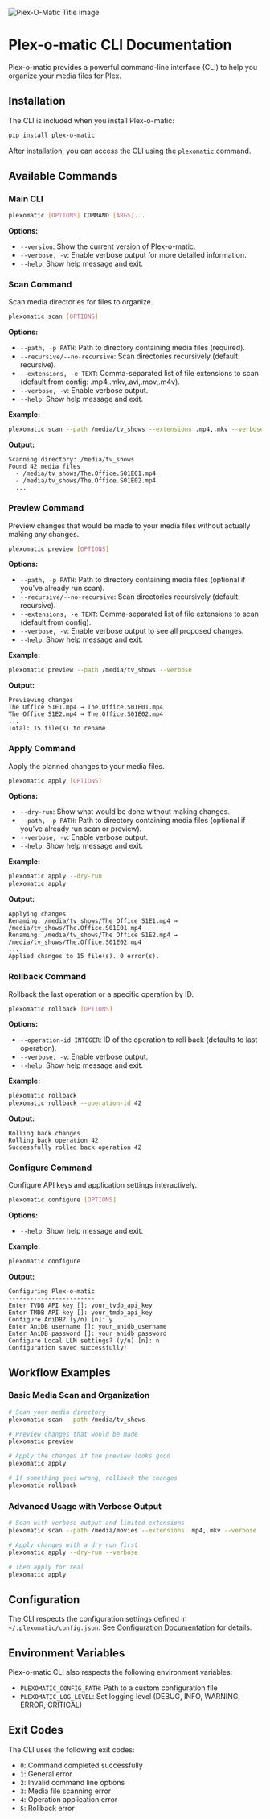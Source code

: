 ![Plex-O-Matic Title Image](../../public/Plex-O-Matic_README_Title_Image.webp)

# Plex-o-matic CLI Documentation

Plex-o-matic provides a powerful command-line interface (CLI) to help you organize your media files for Plex.

## Installation

The CLI is included when you install Plex-o-matic:

```bash
pip install plex-o-matic
```

After installation, you can access the CLI using the `plexomatic` command.

## Available Commands

### Main CLI

```bash
plexomatic [OPTIONS] COMMAND [ARGS]...
```

**Options:**
- `--version`: Show the current version of Plex-o-matic.
- `--verbose, -v`: Enable verbose output for more detailed information.
- `--help`: Show help message and exit.

### Scan Command

Scan media directories for files to organize.

```bash
plexomatic scan [OPTIONS]
```

**Options:**
- `--path, -p PATH`: Path to directory containing media files (required).
- `--recursive/--no-recursive`: Scan directories recursively (default: recursive).
- `--extensions, -e TEXT`: Comma-separated list of file extensions to scan (default from config: .mp4,.mkv,.avi,.mov,.m4v).
- `--verbose, -v`: Enable verbose output.
- `--help`: Show help message and exit.

**Example:**
```bash
plexomatic scan --path /media/tv_shows --extensions .mp4,.mkv --verbose
```

**Output:**
```
Scanning directory: /media/tv_shows
Found 42 media files
  - /media/tv_shows/The.Office.S01E01.mp4
  - /media/tv_shows/The.Office.S01E02.mp4
  ...
```

### Preview Command

Preview changes that would be made to your media files without actually making any changes.

```bash
plexomatic preview [OPTIONS]
```

**Options:**
- `--path, -p PATH`: Path to directory containing media files (optional if you've already run scan).
- `--recursive/--no-recursive`: Scan directories recursively (default: recursive).
- `--extensions, -e TEXT`: Comma-separated list of file extensions to scan (default from config).
- `--verbose, -v`: Enable verbose output to see all proposed changes.
- `--help`: Show help message and exit.

**Example:**
```bash
plexomatic preview --path /media/tv_shows --verbose
```

**Output:**
```
Previewing changes
The Office S1E1.mp4 → The.Office.S01E01.mp4
The Office S1E2.mp4 → The.Office.S01E02.mp4
...
Total: 15 file(s) to rename
```

### Apply Command

Apply the planned changes to your media files.

```bash
plexomatic apply [OPTIONS]
```

**Options:**
- `--dry-run`: Show what would be done without making changes.
- `--path, -p PATH`: Path to directory containing media files (optional if you've already run scan or preview).
- `--verbose, -v`: Enable verbose output.
- `--help`: Show help message and exit.

**Example:**
```bash
plexomatic apply --dry-run
plexomatic apply
```

**Output:**
```
Applying changes
Renaming: /media/tv_shows/The Office S1E1.mp4 → /media/tv_shows/The.Office.S01E01.mp4
Renaming: /media/tv_shows/The Office S1E2.mp4 → /media/tv_shows/The.Office.S01E02.mp4
...
Applied changes to 15 file(s). 0 error(s).
```

### Rollback Command

Rollback the last operation or a specific operation by ID.

```bash
plexomatic rollback [OPTIONS]
```

**Options:**
- `--operation-id INTEGER`: ID of the operation to roll back (defaults to last operation).
- `--verbose, -v`: Enable verbose output.
- `--help`: Show help message and exit.

**Example:**
```bash
plexomatic rollback
plexomatic rollback --operation-id 42
```

**Output:**
```
Rolling back changes
Rolling back operation 42
Successfully rolled back operation 42
```

### Configure Command

Configure API keys and application settings interactively.

```bash
plexomatic configure [OPTIONS]
```

**Options:**
- `--help`: Show help message and exit.

**Example:**
```bash
plexomatic configure
```

**Output:**
```
Configuring Plex-o-matic
------------------------
Enter TVDB API key []: your_tvdb_api_key
Enter TMDB API key []: your_tmdb_api_key
Configure AniDB? (y/n) [n]: y
Enter AniDB username []: your_anidb_username
Enter AniDB password []: your_anidb_password
Configure Local LLM settings? (y/n) [n]: n
Configuration saved successfully!
```

## Workflow Examples

### Basic Media Scan and Organization

```bash
# Scan your media directory
plexomatic scan --path /media/tv_shows

# Preview changes that would be made
plexomatic preview

# Apply the changes if the preview looks good
plexomatic apply

# If something goes wrong, rollback the changes
plexomatic rollback
```

### Advanced Usage with Verbose Output

```bash
# Scan with verbose output and limited extensions
plexomatic scan --path /media/movies --extensions .mp4,.mkv --verbose

# Apply changes with a dry run first
plexomatic apply --dry-run --verbose

# Then apply for real
plexomatic apply
```

## Configuration

The CLI respects the configuration settings defined in `~/.plexomatic/config.json`. See [Configuration Documentation](../configuration/README.md) for details.

## Environment Variables

Plex-o-matic CLI also respects the following environment variables:

- `PLEXOMATIC_CONFIG_PATH`: Path to a custom configuration file
- `PLEXOMATIC_LOG_LEVEL`: Set logging level (DEBUG, INFO, WARNING, ERROR, CRITICAL)

## Exit Codes

The CLI uses the following exit codes:

- `0`: Command completed successfully
- `1`: General error
- `2`: Invalid command line options
- `3`: Media file scanning error
- `4`: Operation application error
- `5`: Rollback error

